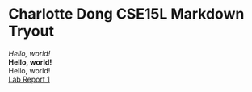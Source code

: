 # Charlotte Dong CSE15L Markdown Tryout
*Hello, world!*  
**Hello, world!**  
Hello, world!  
[Lab Report 1](https://cducsdcse.github.io/cse15l-lab-reports/lab-report-1-week-0.html)